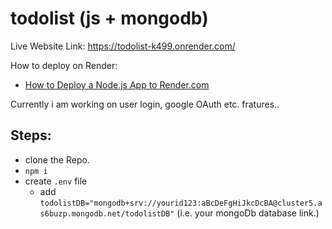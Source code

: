 # todolist (js + mongodb)

Live Website Link: https://todolist-k499.onrender.com/

How to deploy on Render:
- [How to Deploy a Node.js App to Render.com](https://www.youtube.com/watch?v=bnCOyGaSe84)

Currently i am working on user login, google OAuth etc. fratures..

## Steps:
- clone the Repo.
- `npm i`
- create `.env` file
  - add `todolistDB="mongodb+srv://yourid123:aBcDeFgHiJkcDcBA@cluster5.as6buzp.mongodb.net/todolistDB"` (i.e. your mongoDb database link.)
